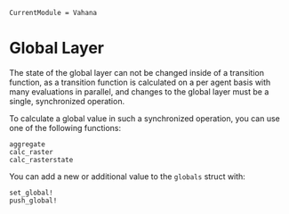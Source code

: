 ```@meta
CurrentModule = Vahana
```

# Global Layer

The state of the global layer can not be changed inside of a
transition function, as a transition function is calculated on a per
agent basis with many evaluations in parallel, and changes to the
global layer must be a single, synchronized operation.

To calculate a global value in such a synchronized operation, you can
use one of the following functions:

```@docs
aggregate
calc_raster
calc_rasterstate
```

You can add a new or additional value to the `globals` struct with:

```@docs
set_global!
push_global!
```
